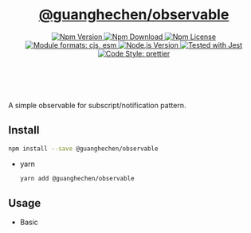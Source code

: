 <header>
  <h1 align="center">
    <a href="https://github.com/guanghechen/node-scaffolds/tree/@guanghechen/observable@5.0.4/packages/observable#readme">@guanghechen/observable</a>
  </h1>
  <div align="center">
    <a href="https://www.npmjs.com/package/@guanghechen/observable">
      <img
        alt="Npm Version"
        src="https://img.shields.io/npm/v/@guanghechen/observable.svg"
      />
    </a>
    <a href="https://www.npmjs.com/package/@guanghechen/observable">
      <img
        alt="Npm Download"
        src="https://img.shields.io/npm/dm/@guanghechen/observable.svg"
      />
    </a>
    <a href="https://www.npmjs.com/package/@guanghechen/observable">
      <img
        alt="Npm License"
        src="https://img.shields.io/npm/l/@guanghechen/observable.svg"
      />
    </a>
    <a href="#install">
      <img
        alt="Module formats: cjs, esm"
        src="https://img.shields.io/badge/module_formats-cjs%2C%20esm-green.svg"
      />
    </a>
    <a href="https://github.com/nodejs/node">
      <img
        alt="Node.js Version"
        src="https://img.shields.io/node/v/@guanghechen/observable"
      />
    </a>
    <a href="https://github.com/facebook/jest">
      <img
        alt="Tested with Jest"
        src="https://img.shields.io/badge/tested_with-jest-9c465e.svg"
      />
    </a>
    <a href="https://github.com/prettier/prettier">
      <img
        alt="Code Style: prettier"
        src="https://img.shields.io/badge/code_style-prettier-ff69b4.svg?style=flat-square"
      />
    </a>
  </div>
</header>
<br/>


A simple observable for subscript/notification pattern.


## Install

  ```bash
  npm install --save @guanghechen/observable
  ```

* yarn

  ```bash
  yarn add @guanghechen/observable
  ```


## Usage

* Basic


[homepage]: https://github.com/guanghechen/node-scaffolds/tree/@guanghechen/observable@5.0.4/packages/observable#readme
